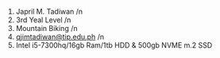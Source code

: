 1. Japril M. Tadiwan /n
2. 3rd Yeal Level /n
3. Mountain Biking /n
4. qjimtadiwan@tip.edu.ph /n
5. Intel i5-7300hq/16gb Ram/1tb HDD & 500gb NVME m.2 SSD

